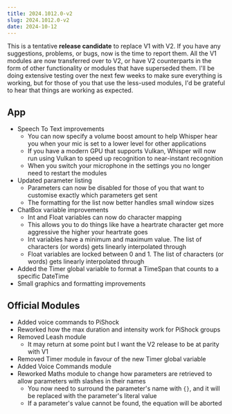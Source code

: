 ```yaml
---
title: 2024.1012.0-v2
slug: 2024.1012.0-v2
date: 2024-10-12
---
```


This is a tentative **release candidate** to replace V1 with V2. If you have any suggestions, problems, or bugs, now is the time to report them.
All the V1 modules are now transferred over to V2, or have V2 counterparts in the form of other functionality or modules that have superseded them.
I'll be doing extensive testing over the next few weeks to make sure everything is working, but for those of you that use the less-used modules, I'd be grateful to hear that things are working as expected.

## App
- Speech To Text improvements
  - You can now specify a volume boost amount to help Whisper hear you when your mic is set to a lower level for other applications
  - If you have a modern GPU that supports Vulkan, Whisper will now run using Vulkan to speed up recognition to near-instant recognition
  - When you switch your microphone in the settings you no longer need to restart the modules
- Updated parameter listing
  - Parameters can now be disabled for those of you that want to customise exactly which parameters get sent
  - The formatting for the list now better handles small window sizes
- ChatBox variable improvements
  - Int and Float variables can now do character mapping
  - This allows you to do things like have a heartrate character get more aggressive the higher your heartrate goes
  - Int variables have a minimum and maximum value. The list of characters (or words) gets linearly interpolated through
  - Float variables are locked between 0 and 1. The list of characters (or words) gets linearly interpolated through
- Added the Timer global variable to format a TimeSpan that counts to a specific DateTime
- Small graphics and formatting improvements

## Official Modules
- Added voice commands to PiShock
- Reworked how the max duration and intensity work for PiShock groups
- Removed Leash module
  - It may return at some point but I want the V2 release to be at parity with V1
- Removed Timer module in favour of the new Timer global variable
- Added Voice Commands module
- Reworked Maths module to change how parameters are retrieved to allow parameters with slashes in their names
  - You now need to surround the parameter's name with `{}`, and it will be replaced with the parameter's literal value
  - If a parameter's value cannot be found, the equation will be aborted